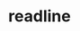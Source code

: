 ---
title: "readline"
layout: cache
categories: [package, develop]
meta: {"versions": ["8.2"], "compilers": ["gcc@=10.2.1", "gcc@=11.4.0", "gcc@=12.3.0", "gcc@=7.5.0", "oneapi@=2023.2.0"], "oss": ["amzn2", "centos7", "ubuntu18.04", "ubuntu22.04"], "platforms": ["linux"], "targets": ["neoverse_n1", "neoverse_v1", "x86_64", "x86_64_v3", "x86_64_v4"], "stacks": ["aws-pcluster-neoverse_v1", "aws-pcluster-x86_64_v4", "developer-tools-manylinux2014", "e4s", "e4s-rocm-external", "ml-linux-x86_64-cpu", "ml-linux-x86_64-cuda", "ml-linux-x86_64-rocm", "root", "tutorial"], "num_specs": 7, "num_specs_by_stack": {"aws-pcluster-neoverse_v1": 2, "root": 7, "aws-pcluster-x86_64_v4": 2, "developer-tools-manylinux2014": 1, "ml-linux-x86_64-cuda": 1, "tutorial": 1, "e4s-rocm-external": 1, "ml-linux-x86_64-cpu": 1, "e4s": 1, "ml-linux-x86_64-rocm": 1}}
spec_details: [{"hash": "igt3apijxve2f3d4tbojx7o23q6xliat", "compiler": "gcc@=12.3.0", "versions": ["8.2"], "os": "amzn2", "platform": "linux", "target": "neoverse_n1", "variants": ["build_system=autotools", "patches=bbf97f1"], "stacks": ["aws-pcluster-neoverse_v1", "root"], "size": "-", "tarball": "https://binaries.spack.io/develop/build_cache/linux-amzn2-neoverse_n1/gcc-12.3.0/readline-8.2/linux-amzn2-neoverse_n1-gcc-12.3.0-readline-8.2-igt3apijxve2f3d4tbojx7o23q6xliat.spack"}, {"hash": "tzljrlxumw7kt2cykz64phr4zng6fspz", "compiler": "gcc@=12.3.0", "versions": ["8.2"], "os": "amzn2", "platform": "linux", "target": "neoverse_v1", "variants": ["build_system=autotools", "patches=bbf97f1"], "stacks": ["aws-pcluster-neoverse_v1", "root"], "size": "-", "tarball": "https://binaries.spack.io/develop/build_cache/linux-amzn2-neoverse_v1/gcc-12.3.0/readline-8.2/linux-amzn2-neoverse_v1-gcc-12.3.0-readline-8.2-tzljrlxumw7kt2cykz64phr4zng6fspz.spack"}, {"hash": "vfxerxtu6fibp36i4qyrd3hzu5gb2ahb", "compiler": "oneapi@=2023.2.0", "versions": ["8.2"], "os": "amzn2", "platform": "linux", "target": "x86_64_v3", "variants": ["build_system=autotools", "patches=bbf97f1"], "stacks": ["root", "aws-pcluster-x86_64_v4"], "size": "-", "tarball": "https://binaries.spack.io/develop/build_cache/linux-amzn2-x86_64_v3/oneapi-2023.2.0/readline-8.2/linux-amzn2-x86_64_v3-oneapi-2023.2.0-readline-8.2-vfxerxtu6fibp36i4qyrd3hzu5gb2ahb.spack"}, {"hash": "n53yy62qi46vtlrcc6uspluveyrcc2ht", "compiler": "gcc@=10.2.1", "versions": ["8.2"], "os": "centos7", "platform": "linux", "target": "x86_64_v3", "variants": ["build_system=autotools", "patches=bbf97f1"], "stacks": ["root", "developer-tools-manylinux2014"], "size": "-", "tarball": "https://binaries.spack.io/develop/build_cache/linux-centos7-x86_64_v3/gcc-10.2.1/readline-8.2/linux-centos7-x86_64_v3-gcc-10.2.1-readline-8.2-n53yy62qi46vtlrcc6uspluveyrcc2ht.spack"}, {"hash": "y3nuk34cdsxenhsmmendh3xwhfwlj4fx", "compiler": "oneapi@=2023.2.0", "versions": ["8.2"], "os": "amzn2", "platform": "linux", "target": "x86_64_v4", "variants": ["build_system=autotools", "patches=bbf97f1"], "stacks": ["root", "aws-pcluster-x86_64_v4"], "size": "-", "tarball": "https://binaries.spack.io/develop/build_cache/linux-amzn2-x86_64_v4/oneapi-2023.2.0/readline-8.2/linux-amzn2-x86_64_v4-oneapi-2023.2.0-readline-8.2-y3nuk34cdsxenhsmmendh3xwhfwlj4fx.spack"}, {"hash": "wahh27ugpdcihcu47i5xvpbzrwif3rux", "compiler": "gcc@=7.5.0", "versions": ["8.2"], "os": "ubuntu18.04", "platform": "linux", "target": "x86_64", "variants": ["build_system=autotools", "patches=bbf97f1"], "stacks": ["root"], "size": "-", "tarball": "https://binaries.spack.io/develop/build_cache/linux-ubuntu18.04-x86_64/gcc-7.5.0/readline-8.2/linux-ubuntu18.04-x86_64-gcc-7.5.0-readline-8.2-wahh27ugpdcihcu47i5xvpbzrwif3rux.spack"}, {"hash": "owpxnfhotwai3y3eyz2n7usggr2hratg", "compiler": "gcc@=11.4.0", "versions": ["8.2"], "os": "ubuntu22.04", "platform": "linux", "target": "x86_64_v3", "variants": ["build_system=autotools", "patches=bbf97f1"], "stacks": ["ml-linux-x86_64-cuda", "tutorial", "root", "e4s-rocm-external", "ml-linux-x86_64-cpu", "e4s", "ml-linux-x86_64-rocm"], "size": "-", "tarball": "https://binaries.spack.io/develop/build_cache/linux-ubuntu22.04-x86_64_v3/gcc-11.4.0/readline-8.2/linux-ubuntu22.04-x86_64_v3-gcc-11.4.0-readline-8.2-owpxnfhotwai3y3eyz2n7usggr2hratg.spack"}]
---